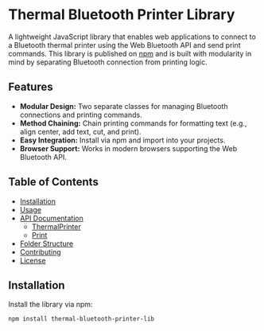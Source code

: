 # Thermal Bluetooth Printer Library

A lightweight JavaScript library that enables web applications to connect to a Bluetooth thermal printer using the Web Bluetooth API and send print commands. This library is published on [npm](https://www.npmjs.com/package/escpos-printer-bt) and is built with modularity in mind by separating Bluetooth connection from printing logic.

## Features

- **Modular Design:** Two separate classes for managing Bluetooth connections and printing commands.
- **Method Chaining:** Chain printing commands for formatting text (e.g., align center, add text, cut, and print).
- **Easy Integration:** Install via npm and import into your projects.
- **Browser Support:** Works in modern browsers supporting the Web Bluetooth API.

## Table of Contents

- [Installation](#installation)
- [Usage](#usage)
- [API Documentation](#api-documentation)
  - [ThermalPrinter](#thermalprinter)
  - [Print](#print)
- [Folder Structure](#folder-structure)
- [Contributing](#contributing)
- [License](#license)

## Installation

Install the library via npm:

```bash
npm install thermal-bluetooth-printer-lib
```
